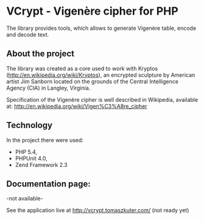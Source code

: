 VCrypt - Vigenère cipher for PHP
======
The library provides tools, which allows to generate Vigenère table, encode and decode text.

About the project
--------------------------------
The library was created as a core used to work with Kryptos (http://en.wikipedia.org/wiki/Kryptos),
an encrypted sculpture by American artist Jim Sanborn located on the grounds
of the Central Intelligence Agency (CIA) in Langley, Virginia.

Specification of the Vigenère cipher is well described in Wikipedia, available at:
http://en.wikipedia.org/wiki/Vigen%C3%A8re_cipher


Technology
--------------------------------
In the project there were used:

* PHP 5.4,
* PHPUnit 4.0,
* Zend Framework 2.3


Documentation page:
--------------------------------
-not available-


See the application live at http://vcrypt.tomaszkuter.com/ (not ready yet)
